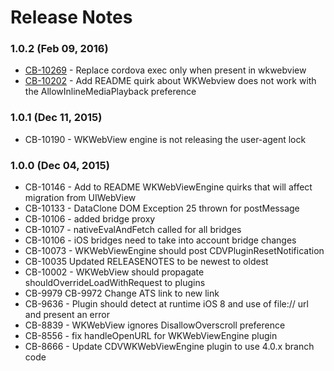 <!--
#
# Licensed to the Apache Software Foundation (ASF) under one
# or more contributor license agreements.  See the NOTICE file
# distributed with this work for additional information
# regarding copyright ownership.  The ASF licenses this file
# to you under the Apache License, Version 2.0 (the
# "License"); you may not use this file except in compliance
# with the License.  You may obtain a copy of the License at
# 
# http://www.apache.org/licenses/LICENSE-2.0
# 
# Unless required by applicable law or agreed to in writing,
# software distributed under the License is distributed on an
# "AS IS" BASIS, WITHOUT WARRANTIES OR CONDITIONS OF ANY
#  KIND, either express or implied.  See the License for the
# specific language governing permissions and limitations
# under the License.
#
-->

# Release Notes

### 1.0.2 (Feb 09, 2016)
* [CB-10269](https://issues.apache.org/jira/browse/CB-10269) - Replace cordova exec only when present in wkwebview
* [CB-10202](https://issues.apache.org/jira/browse/CB-10202) - Add README quirk about WKWebview does not work with the AllowInlineMediaPlayback preference


### 1.0.1 (Dec 11, 2015)

* CB-10190 - WKWebView engine is not releasing the user-agent lock

### 1.0.0 (Dec 04, 2015)

* CB-10146 - Add to README WKWebViewEngine quirks that will affect migration from UIWebView
* CB-10133 - DataClone DOM Exception 25 thrown for postMessage
* CB-10106 - added bridge proxy
* CB-10107 - nativeEvalAndFetch called for all bridges
* CB-10106 - iOS bridges need to take into account bridge changes
* CB-10073 - WKWebViewEngine should post CDVPluginResetNotification
* CB-10035 Updated RELEASENOTES to be newest to oldest
* CB-10002 - WKWebView should propagate shouldOverrideLoadWithRequest to plugins
* CB-9979 CB-9972 Change ATS link to new link
* CB-9636 - Plugin should detect at runtime iOS 8 and use of file:// url and present an error
* CB-8839 - WKWebView ignores DisallowOverscroll preference
* CB-8556 - fix handleOpenURL for WKWebViewEngine plugin
* CB-8666 - Update CDVWKWebViewEngine plugin to use 4.0.x branch code


